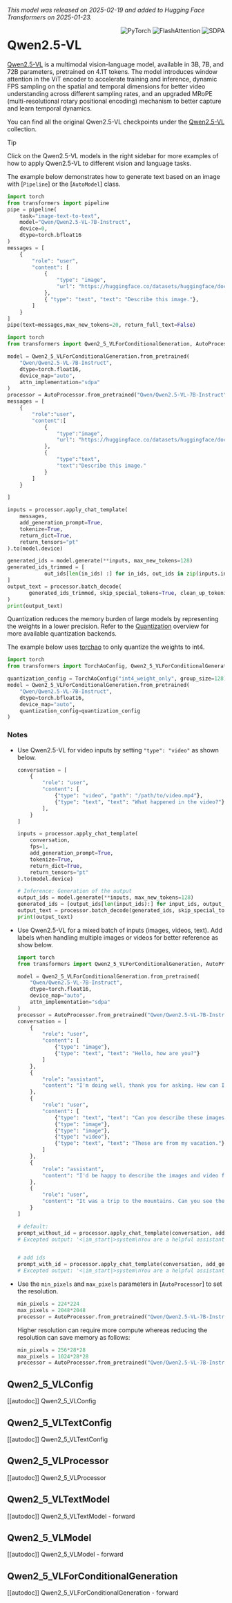 <!--Copyright 2025 The Qwen Team and The HuggingFace Inc. team. All rights reserved.

Licensed under the Apache License, Version 2.0 (the "License"); you may not use this file except in compliance with
the License. You may obtain a copy of the License at

http://www.apache.org/licenses/LICENSE-2.0

Unless required by applicable law or agreed to in writing, software distributed under the License is distributed on
an "AS IS" BASIS, WITHOUT WARRANTIES OR CONDITIONS OF ANY KIND, either express or implied. See the License for the
specific language governing permissions and limitations under the License.

⚠️ Note that this file is in Markdown but contain specific syntax for our doc-builder (similar to MDX) that may not be
rendered properly in your Markdown viewer.

-->
*This model was released on 2025-02-19 and added to Hugging Face Transformers on 2025-01-23.*

<div style="float: right;">
    <div class="flex flex-wrap space-x-1">
<img alt="PyTorch" src="https://img.shields.io/badge/PyTorch-DE3412?style=flat&logo=pytorch&logoColor=white">
<img alt="FlashAttention" src="https://img.shields.io/badge/%E2%9A%A1%EF%B8%8E%20FlashAttention-eae0c8?style=flat">
<img alt="SDPA" src="https://img.shields.io/badge/SDPA-DE3412?style=flat&logo=pytorch&logoColor=white">    </div>
</div>

# Qwen2.5-VL

[Qwen2.5-VL](https://huggingface.co/papers/2502.13923) is a multimodal vision-language model, available in 3B, 7B, and 72B parameters, pretrained on 4.1T tokens. The model introduces window attention in the ViT encoder to accelerate training and inference, dynamic FPS sampling on the spatial and temporal dimensions for better video understanding across different sampling rates, and an upgraded MRoPE (multi-resolutional rotary positional encoding) mechanism to better capture and learn temporal dynamics.


You can find all the original Qwen2.5-VL checkpoints under the [Qwen2.5-VL](https://huggingface.co/collections/Qwen/qwen25-vl-6795ffac22b334a837c0f9a5) collection.

> [!TIP]
> Click on the Qwen2.5-VL models in the right sidebar for more examples of how to apply Qwen2.5-VL to different vision and language tasks.

The example below demonstrates how to generate text based on an image with [`Pipeline`] or the [`AutoModel`] class.

<hfoptions id="usage">
<hfoption id="Pipeline">

```py
import torch
from transformers import pipeline
pipe = pipeline(
    task="image-text-to-text",
    model="Qwen/Qwen2.5-VL-7B-Instruct",
    device=0,
    dtype=torch.bfloat16
)
messages = [
    {
        "role": "user",
        "content": [
            {
                "type": "image",
                "url": "https://huggingface.co/datasets/huggingface/documentation-images/resolve/main/pipeline-cat-chonk.jpeg",
            },
            { "type": "text", "text": "Describe this image."},
        ]
    }
]
pipe(text=messages,max_new_tokens=20, return_full_text=False)

```
</hfoption>

<hfoption id="AutoModel">

```py
import torch
from transformers import Qwen2_5_VLForConditionalGeneration, AutoProcessor

model = Qwen2_5_VLForConditionalGeneration.from_pretrained(
    "Qwen/Qwen2.5-VL-7B-Instruct",
    dtype=torch.float16,
    device_map="auto",
    attn_implementation="sdpa"
)
processor = AutoProcessor.from_pretrained("Qwen/Qwen2.5-VL-7B-Instruct")
messages = [
    {
        "role":"user",
        "content":[
            {
                "type":"image",
                "url": "https://huggingface.co/datasets/huggingface/documentation-images/resolve/main/pipeline-cat-chonk.jpeg"
            },
            {
                "type":"text",
                "text":"Describe this image."
            }
        ]
    }

]

inputs = processor.apply_chat_template(
    messages,
    add_generation_prompt=True,
    tokenize=True,
    return_dict=True,
    return_tensors="pt"
).to(model.device)

generated_ids = model.generate(**inputs, max_new_tokens=128)
generated_ids_trimmed = [
            out_ids[len(in_ids) :] for in_ids, out_ids in zip(inputs.input_ids, generated_ids)
]
output_text = processor.batch_decode(
       generated_ids_trimmed, skip_special_tokens=True, clean_up_tokenization_spaces=False
)
print(output_text)
```
</hfoption>
</hfoptions>

Quantization reduces the memory burden of large models by representing the weights in a lower precision. Refer to the [Quantization](../quantization/overview) overview for more available quantization backends.

The example below uses [torchao](../quantization/torchao) to only quantize the weights to int4.

```python
import torch
from transformers import TorchAoConfig, Qwen2_5_VLForConditionalGeneration, AutoProcessor

quantization_config = TorchAoConfig("int4_weight_only", group_size=128)
model = Qwen2_5_VLForConditionalGeneration.from_pretrained(
    "Qwen/Qwen2.5-VL-7B-Instruct",
    dtype=torch.bfloat16,
    device_map="auto",
    quantization_config=quantization_config
)

```
### Notes

- Use Qwen2.5-VL for video inputs by setting `"type": "video"` as shown below.
    ```python
    conversation = [
        {
            "role": "user",
            "content": [
                {"type": "video", "path": "/path/to/video.mp4"},
                {"type": "text", "text": "What happened in the video?"},
            ],
        }
    ]
    
    inputs = processor.apply_chat_template(
        conversation,
        fps=1,
        add_generation_prompt=True,
        tokenize=True,
        return_dict=True,
        return_tensors="pt"
    ).to(model.device)
    
    # Inference: Generation of the output
    output_ids = model.generate(**inputs, max_new_tokens=128)
    generated_ids = [output_ids[len(input_ids):] for input_ids, output_ids in zip(inputs.input_ids, output_ids)]
    output_text = processor.batch_decode(generated_ids, skip_special_tokens=True, clean_up_tokenization_spaces=True)
    print(output_text)
    ```
- Use Qwen2.5-VL for a mixed batch of inputs (images, videos, text). Add labels when handling multiple images or videos for better reference
 as show below.
    ```python
    import torch
    from transformers import Qwen2_5_VLForConditionalGeneration, AutoProcessor
    
    model = Qwen2_5_VLForConditionalGeneration.from_pretrained(
        "Qwen/Qwen2.5-VL-7B-Instruct",
        dtype=torch.float16,
        device_map="auto",
        attn_implementation="sdpa"
    )
    processor = AutoProcessor.from_pretrained("Qwen/Qwen2.5-VL-7B-Instruct")
    conversation = [
        {
            "role": "user",
            "content": [
                {"type": "image"}, 
                {"type": "text", "text": "Hello, how are you?"}
            ]
        },
        {
            "role": "assistant",
            "content": "I'm doing well, thank you for asking. How can I assist you today?"
        },
        {
            "role": "user",
            "content": [
                {"type": "text", "text": "Can you describe these images and video?"}, 
                {"type": "image"}, 
                {"type": "image"}, 
                {"type": "video"}, 
                {"type": "text", "text": "These are from my vacation."}
            ]
        },
        {
            "role": "assistant",
            "content": "I'd be happy to describe the images and video for you. Could you please provide more context about your vacation?"
        },
        {
            "role": "user",
            "content": "It was a trip to the mountains. Can you see the details in the images and video?"
        }
    ]
    
    # default:
    prompt_without_id = processor.apply_chat_template(conversation, add_generation_prompt=True)
    # Excepted output: '<|im_start|>system\nYou are a helpful assistant.<|im_end|>\n<|im_start|>user\n<|vision_start|><|image_pad|><|vision_end|>Hello, how are you?<|im_end|>\n<|im_start|>assistant\nI'm doing well, thank you for asking. How can I assist you today?<|im_end|>\n<|im_start|>user\nCan you describe these images and video?<|vision_start|><|image_pad|><|vision_end|><|vision_start|><|image_pad|><|vision_end|><|vision_start|><|video_pad|><|vision_end|>These are from my vacation.<|im_end|>\n<|im_start|>assistant\nI'd be happy to describe the images and video for you. Could you please provide more context about your vacation?<|im_end|>\n<|im_start|>user\nIt was a trip to the mountains. Can you see the details in the images and video?<|im_end|>\n<|im_start|>assistant\n'
    
    
    # add ids
    prompt_with_id = processor.apply_chat_template(conversation, add_generation_prompt=True, add_vision_id=True)
    # Excepted output: '<|im_start|>system\nYou are a helpful assistant.<|im_end|>\n<|im_start|>user\nPicture 1: <|vision_start|><|image_pad|><|vision_end|>Hello, how are you?<|im_end|>\n<|im_start|>assistant\nI'm doing well, thank you for asking. How can I assist you today?<|im_end|>\n<|im_start|>user\nCan you describe these images and video?Picture 2: <|vision_start|><|image_pad|><|vision_end|>Picture 3: <|vision_start|><|image_pad|><|vision_end|>Video 1: <|vision_start|><|video_pad|><|vision_end|>These are from my vacation.<|im_end|>\n<|im_start|>assistant\nI'd be happy to describe the images and video for you. Could you please provide more context about your vacation?<|im_end|>\n<|im_start|>user\nIt was a trip to the mountains. Can you see the details in the images and video?<|im_end|>\n<|im_start|>assistant\n'
    ```

- Use the `min_pixels` and `max_pixels` parameters in [`AutoProcessor`] to set the resolution.

    ```python
    min_pixels = 224*224
    max_pixels = 2048*2048
    processor = AutoProcessor.from_pretrained("Qwen/Qwen2.5-VL-7B-Instruct", min_pixels=min_pixels, max_pixels=max_pixels)
    ```
    
    Higher resolution can require more compute whereas reducing the resolution can save memory as follows:
    
    ```python
    min_pixels = 256*28*28
    max_pixels = 1024*28*28 
    processor = AutoProcessor.from_pretrained("Qwen/Qwen2.5-VL-7B-Instruct", min_pixels=min_pixels, max_pixels=max_pixels)
    ```
## Qwen2_5_VLConfig

[[autodoc]] Qwen2_5_VLConfig

## Qwen2_5_VLTextConfig

[[autodoc]] Qwen2_5_VLTextConfig

## Qwen2_5_VLProcessor

[[autodoc]] Qwen2_5_VLProcessor

## Qwen2_5_VLTextModel

[[autodoc]] Qwen2_5_VLTextModel
    - forward

## Qwen2_5_VLModel

[[autodoc]] Qwen2_5_VLModel
    - forward

## Qwen2_5_VLForConditionalGeneration

[[autodoc]] Qwen2_5_VLForConditionalGeneration
    - forward
